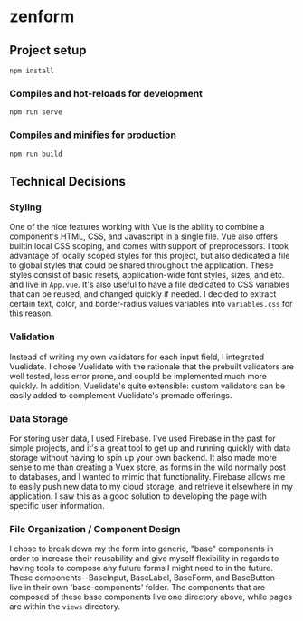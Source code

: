 # zenform

## Project setup

```
npm install
```

### Compiles and hot-reloads for development

```
npm run serve
```

### Compiles and minifies for production


```
npm run build
```

## Technical Decisions

### Styling

One of the nice features working with Vue is the ability to combine a component's HTML, CSS, and Javascript in a single file. Vue also offers builtin local CSS scoping, and comes with support of preprocessors. I took advantage of locally scoped styles for this project, but also dedicated a file to global styles that could be shared throughout the application. These styles consist of basic resets, application-wide font styles, sizes, and etc. and live in `App.vue`. It's also useful to have a file dedicated to CSS variables that can be reused, and changed quickly if needed. I decided to extract certain text, color, and border-radius values variables into `variables.css` for this reason.

### Validation

Instead of writing my own validators for each input field, I integrated Vuelidate. I chose Vuelidate with the rationale that the prebuilt validators are well tested, less error prone, and coupld be implemented much more quickly. In addition, Vuelidate's quite extensible: custom validators can be easily added to complement Vuelidate's premade offerings.

### Data Storage

For storing user data, I used Firebase. I've used Firebase in the past for simple projects, and it's a great tool to get up and running quickly with data storage without having to spin up your own backend. It also made more sense to me than creating a Vuex store, as forms in the wild normally post to databases, and I wanted to mimic that functionality. Firebase allows me to easily push new data to my cloud storage, and retrieve it elsewhere in my application. I saw this as a good solution to developing the page with specific user information.

### File Organization / Component Design

I chose to break down my the form into generic, "base" components in order to increase their reusability and give myself flexibility in regards to having tools to compose any future forms I might need to in the future. These components--BaseInput, BaseLabel, BaseForm, and BaseButton-- live in their own 'base-components' folder. The components that are composed of these base components live one directory above, while pages are within the `views` directory.
